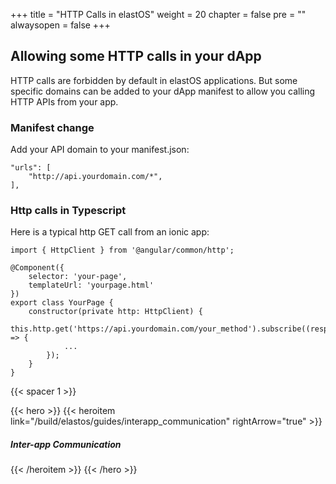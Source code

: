 +++
title = "HTTP Calls in elastOS"
weight = 20
chapter = false
pre = ""
alwaysopen = false
+++

## Allowing some HTTP calls in your dApp

HTTP calls are forbidden by default in elastOS applications. But some specific domains can be added to your dApp manifest to allow you calling HTTP APIs from your app.

### Manifest change

Add your API domain to your manifest.json:

    "urls": [
        "http://api.yourdomain.com/*",
    ],

### Http calls in Typescript

Here is a typical http GET call from an ionic app:

    import { HttpClient } from '@angular/common/http';

    @Component({ 
        selector: 'your-page',
        templateUrl: 'yourpage.html'
    })
    export class YourPage {
        constructor(private http: HttpClient) {
            this.http.get('https://api.yourdomain.com/your_method').subscribe((response) => {
                ...
            });
        }
    }

{{< spacer 1 >}}

{{< hero >}}
    {{< heroitem link="/build/elastos/guides/interapp_communication" rightArrow="true" >}}
        <h5>Inter-app Communication</h5>
    {{< /heroitem >}}
{{< /hero >}}
